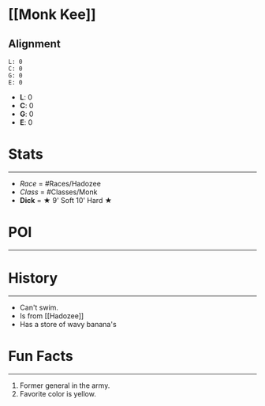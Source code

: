 # [[Monk Kee]]
## Alignment
```alignmenttracker
L: 0
C: 0
G: 0
E: 0
```

- **L**: 0
- **C**: 0
- **G**: 0
- **E**: 0

# Stats
---
- *Race* = #Races/Hadozee 
- *Class* = #Classes/Monk
- **Dick** = ★ 9' Soft 10' Hard ★ 

# POI
---


# History 
---
- Can't swim. 
- Is from [[Hadozee]] 
- Has a store of wavy banana's

# Fun Facts
---
1. Former general in the army.
2. Favorite color is yellow.